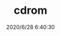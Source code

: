 ﻿---
layout: post 
title: cdrom
tags: CDR
categories: wire-harness
overview: cdrom254
part_number: cdrom254
thumb_img: static/202006/357-thumb-20200628144108.jpg
small_img: static/202006/357-20200628144108.jpg
date: 2020/6/28 6:40:30
---



